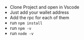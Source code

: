 - Clone Project and open in Vscode
- Just add your wallet address
- Add the rpc for each of them
- run `npm install `
- run `npm -v `
- run `node -v`
